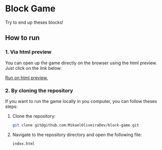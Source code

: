 # Block Game
Try to end up theses blocks!

<!--
## Table of contents
1. [How to run](#run)
X. [Features]
X. [Technologies]
X. [License]
-->

## How to run
### 1. Via html preview
You can open up the game directly on the browser using the html preview. Just click on the link below:

[Run on html preview.](https://htmlpreview.github.io/?https://github.com/MikaelOliveiraDev/block-game/blob/main/index.html)
### 2. By cloning the repository
If you want to run the game locally in you computer, you can follow theses steps:
1. Clone the repository:
	```bash
	git clone git@github.com:MikaelOliveiraDev/block-game.git
2. Navigate to the repository directory and open the following file:
	```
	index.html